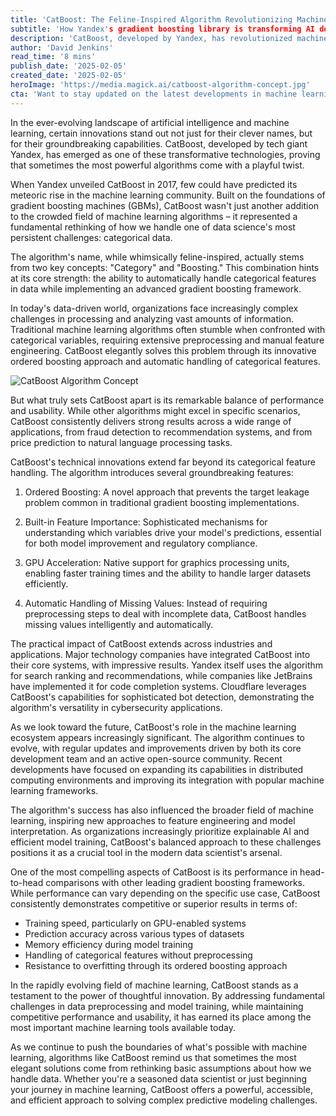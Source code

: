 ```yaml
---
title: 'CatBoost: The Feline-Inspired Algorithm Revolutionizing Machine Learning'
subtitle: 'How Yandex's gradient boosting library is transforming AI development'
description: 'CatBoost, developed by Yandex, has revolutionized machine learning with its innovative approach to handling categorical data and gradient boosting. Learn how this powerful algorithm is transforming everything from fraud detection to recommendation systems, and why it\'s becoming an essential tool for modern data scientists.'
author: 'David Jenkins'
read_time: '8 mins'
publish_date: '2025-02-05'
created_date: '2025-02-05'
heroImage: 'https://media.magick.ai/catboost-algorithm-concept.jpg'
cta: 'Want to stay updated on the latest developments in machine learning and AI? Follow us on LinkedIn for expert insights, tutorials, and breaking news about groundbreaking algorithms like CatBoost.'
---
```


In the ever-evolving landscape of artificial intelligence and machine learning, certain innovations stand out not just for their clever names, but for their groundbreaking capabilities. CatBoost, developed by tech giant Yandex, has emerged as one of these transformative technologies, proving that sometimes the most powerful algorithms come with a playful twist.

When Yandex unveiled CatBoost in 2017, few could have predicted its meteoric rise in the machine learning community. Built on the foundations of gradient boosting machines (GBMs), CatBoost wasn't just another addition to the crowded field of machine learning algorithms – it represented a fundamental rethinking of how we handle one of data science's most persistent challenges: categorical data.

The algorithm's name, while whimsically feline-inspired, actually stems from two key concepts: "Category" and "Boosting." This combination hints at its core strength: the ability to automatically handle categorical features in data while implementing an advanced gradient boosting framework.

In today's data-driven world, organizations face increasingly complex challenges in processing and analyzing vast amounts of information. Traditional machine learning algorithms often stumble when confronted with categorical variables, requiring extensive preprocessing and manual feature engineering. CatBoost elegantly solves this problem through its innovative ordered boosting approach and automatic handling of categorical features.

![CatBoost Algorithm Concept](https://i.magick.ai/PIXE/1738813613788_magick_img.webp)

But what truly sets CatBoost apart is its remarkable balance of performance and usability. While other algorithms might excel in specific scenarios, CatBoost consistently delivers strong results across a wide range of applications, from fraud detection to recommendation systems, and from price prediction to natural language processing tasks.

CatBoost's technical innovations extend far beyond its categorical feature handling. The algorithm introduces several groundbreaking features:

1. Ordered Boosting: A novel approach that prevents the target leakage problem common in traditional gradient boosting implementations.

2. Built-in Feature Importance: Sophisticated mechanisms for understanding which variables drive your model's predictions, essential for both model improvement and regulatory compliance.

3. GPU Acceleration: Native support for graphics processing units, enabling faster training times and the ability to handle larger datasets efficiently.

4. Automatic Handling of Missing Values: Instead of requiring preprocessing steps to deal with incomplete data, CatBoost handles missing values intelligently and automatically.

The practical impact of CatBoost extends across industries and applications. Major technology companies have integrated CatBoost into their core systems, with impressive results. Yandex itself uses the algorithm for search ranking and recommendations, while companies like JetBrains have implemented it for code completion systems. Cloudflare leverages CatBoost's capabilities for sophisticated bot detection, demonstrating the algorithm's versatility in cybersecurity applications.

As we look toward the future, CatBoost's role in the machine learning ecosystem appears increasingly significant. The algorithm continues to evolve, with regular updates and improvements driven by both its core development team and an active open-source community. Recent developments have focused on expanding its capabilities in distributed computing environments and improving its integration with popular machine learning frameworks.

The algorithm's success has also influenced the broader field of machine learning, inspiring new approaches to feature engineering and model interpretation. As organizations increasingly prioritize explainable AI and efficient model training, CatBoost's balanced approach to these challenges positions it as a crucial tool in the modern data scientist's arsenal.

One of the most compelling aspects of CatBoost is its performance in head-to-head comparisons with other leading gradient boosting frameworks. While performance can vary depending on the specific use case, CatBoost consistently demonstrates competitive or superior results in terms of:

- Training speed, particularly on GPU-enabled systems
- Prediction accuracy across various types of datasets
- Memory efficiency during model training
- Handling of categorical features without preprocessing
- Resistance to overfitting through its ordered boosting approach

In the rapidly evolving field of machine learning, CatBoost stands as a testament to the power of thoughtful innovation. By addressing fundamental challenges in data preprocessing and model training, while maintaining competitive performance and usability, it has earned its place among the most important machine learning tools available today.

As we continue to push the boundaries of what's possible with machine learning, algorithms like CatBoost remind us that sometimes the most elegant solutions come from rethinking basic assumptions about how we handle data. Whether you're a seasoned data scientist or just beginning your journey in machine learning, CatBoost offers a powerful, accessible, and efficient approach to solving complex predictive modeling challenges.